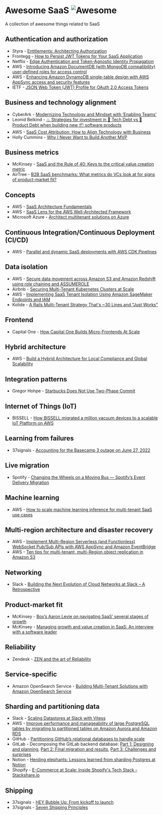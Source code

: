 # Awesome SaaS ![Awesome](https://awesome.re/badge.svg)
A collection of awesome things related to SaaS

## Authentication and authorization
* Styra - [Entitlements: Architecting Authorization](https://www.styra.com/blog/entitlements-architecting-authorization/)
* Frontegg - [How to Persist JWT Tokens for Your SaaS Application](https://frontegg.com/blog/how-to-persist-jwt-tokens-for-your-saas-application)
* Netflix - [Edge Authentication and Token-Agnostic Identity Propagation](https://netflixtechblog.com/edge-authentication-and-token-agnostic-identity-propagation-514e47e0b602)
* AWS - [Introducing Amazon DocumentDB (with MongoDB compatibility) user-defined roles for access control](https://aws.amazon.com/blogs/database/introducing-amazon-documentdb-with-mongodb-compatibility-user-defined-roles-for-access-control/)
* AWS - [Enhancing Amazon DynamoDB single-table design with AWS AppSync access and security features](https://aws.amazon.com/blogs/mobile/enhancing-dynamodb-single-table-design-with-appsync-access-and-security-features/)
* IETF - [JSON Web Token (JWT) Profile for OAuth 2.0 Access Tokens](https://datatracker.ietf.org/doc/html/rfc9068)

## Business and technology alignment
* CyberArk - [Modernizing Technology and Mindset with ‘Enabling Teams’](https://medium.com/cyberark-engineering/modernizing-technology-and-mindset-with-enabling-teams-52e8dc45a261)
* Leonid Belkind - [♨ Strategies for investment in 🔩 Tech Debt vs 💸 Product Debt when building new 📦 software products](https://medium.com/stackpulse/strategies-for-investment-in-tech-debt-vs-product-debt-when-building-new-software-428de5680070)
* AWS - [SaaS Cost Attribution: How to Align Technology with Business](https://aws.amazon.com/blogs/apn/saas-cost-attribution-how-to-align-technology-with-business/)
* Holly Cummins - [Why I Never Want to Build Another MVP](https://www.digit.fyi/comment-why-i-never-want-to-build-another-mvp/)

## Business metrics
* McKinsey - [SaaS and the Rule of 40: Keys to the critical value creation metric](https://www.mckinsey.com/industries/technology-media-and-telecommunications/our-insights/saas-and-the-rule-of-40-keys-to-the-critical-value-creation-metric)
* AirTree - [B2B SaaS benchmarks: What metrics do VCs look at for signs of product-market fit?](https://www.airtree.vc/open-source-vc/b2b-saas-benchmarks-what-metrics-do-vcs-looking-at-for-signs-of-product-market-fit)

## Concepts
* AWS - [SaaS Architecture Fundamentals](https://docs.aws.amazon.com/whitepapers/latest/saas-architecture-fundamentals/saas-architecture-fundamentals.html)
* AWS - [SaaS Lens for the AWS Well-Architected Framework](https://docs.aws.amazon.com/wellarchitected/latest/saas-lens/saas-lens.html)
* Microsoft Azure - [Architect multitenant solutions on Azure](https://docs.microsoft.com/en-us/azure/architecture/guide/multitenant/overview)

## Continuous Integration/Continuous Deployment (CI/CD)
* AWS - [Parallel and dynamic SaaS deployments with AWS CDK Pipelines](https://aws.amazon.com/blogs/devops/parallel-and-dynamic-saas-deployments-with-cdk-pipelines/)

## Data isolation
* AWS - [Secure data movement across Amazon S3 and Amazon Redshift using role chaining and ASSUMEROLE](https://aws.amazon.com/blogs/big-data/secure-data-movement-across-amazon-s3-and-amazon-redshift-using-role-chaining-and-assumerole/)
* Airbnb - [Securing Multi-Tenant Kubernetes Clusters at Scale](https://www.youtube.com/watch?v=WS2Qgx0qgCM)
* AWS - [Implementing SaaS Tenant Isolation Using Amazon SageMaker Endpoints and IAM](https://aws.amazon.com/blogs/apn/implementing-saas-tenant-isolation-using-amazon-sagemaker-endpoints-and-iam/)
* Kolide - [A Rails Multi-Tenant Strategy That's ~30 Lines and "Just Works"](https://dev.to/kolide/a-rails-multi-tenant-strategy-thats-30-lines-and-just-works-58cd)

## Frontend
* Capital One - [How Capital One Builds Micro-Frontends At Scale](https://www.capitalone.com/tech/software-engineering/loosely-coupled-micro-frontends-with-nodejs/)

## Hybrid architecture
* AWS - [Build a Hybrid Architecture for Local Compliance and Global Scalability](https://aws.amazon.com/blogs/startups/build-a-hybrid-architecture-for-local-compliance-and-global-scalability/)

## Integration patterns
* Gregor Hohpe - [Starbucks Does Not Use Two-Phase Commit](https://www.enterpriseintegrationpatterns.com/ramblings/18_starbucks.html)

## Internet of Things (IoT)
* BISSELL - [How BISSELL migrated a million vacuum devices to a scalable IoT Platform on AWS](https://aws.amazon.com/blogs/iot/how-bissell-migrated-a-million-vacuum-devices-to-a-scalable-iot-platform-on-aws/)

## Learning from failures
* 37signals - [Accounting for the Basecamp 3 outage on June 27, 2022](https://updates.basecamp.com/post/accounting-for-the-basecamp-3-outage-on-june-27-2022)

## Live migration
* Spotify - [Changing the Wheels on a Moving Bus — Spotify’s Event Delivery Migration](https://engineering.atspotify.com/2021/10/20/changing-the-wheels-on-a-moving-bus-spotify-event-delivery-migration/)

## Machine learning
* AWS - [How to scale machine learning inference for multi-tenant SaaS use cases](https://aws.amazon.com/blogs/machine-learning/how-to-scale-machine-learning-inference-for-multi-tenant-saas-use-cases/)

## Multi-region architecture and disaster recovery
* AWS - [Implement Multi-Region Serverless (and Functionless) WebSocket Pub/Sub APIs with AWS AppSync and Amazon EventBridge](https://aws.amazon.com/blogs/mobile/multi-region-websocket-api/)
* AWS - [Ten tips for multi-tenant, multi-Region object replication in Amazon S3](https://aws.amazon.com/blogs/storage/ten-tips-for-multi-tenant-multi-region-object-replication-in-amazon-s3/)

## Networking
* Slack - [Building the Next Evolution of Cloud Networks at Slack – A Retrospective](https://slack.engineering/building-the-next-evolution-of-cloud-networks-at-slack-a-retrospective/)

## Product-market fit

* McKinsey - [Box’s Aaron Levie on navigating SaaS’ several stages of growth](https://www.mckinsey.com/industries/technology-media-and-telecommunications/our-insights/boxs-aaron-levie-on-navigating-saas-several-stages-of-growth)
* McKinsey - [Managing growth and value creation in SaaS: An interview with a software leader](https://www.mckinsey.com/industries/technology-media-and-telecommunications/our-insights/managing-growth-and-value-creation-in-saas)

## Reliability
* Zendesk - [ZEN and the art of Reliability](https://zendesk.engineering/zen-and-the-art-of-reliability-f42fa7e64849)

## Service-specific
* Amazon OpenSearch Service - [Building Multi-Tenant Solutions with Amazon OpenSearch Service](https://www.youtube.com/watch?v=FswkQ8YfZyc)

## Sharding and partitioning data
* Slack - [Scaling Datastores at Slack with Vitess](https://slack.engineering/scaling-datastores-at-slack-with-vitess/)
* AWS - [Improve performance and manageability of large PostgreSQL tables by migrating to partitioned tables on Amazon Aurora and Amazon RDS](https://aws.amazon.com/blogs/database/improve-performance-and-manageability-of-large-postgresql-tables-by-migrating-to-partitioned-tables-on-amazon-aurora-and-amazon-rds/)
* GitHub - [Partitioning GitHub’s relational databases to handle scale](https://github.blog/2021-09-27-partitioning-githubs-relational-databases-scale/)
* GitLab - Decomposing the GitLab backend database: [Part 1: Designing and planning](https://about.gitlab.com/blog/2022/08/04/path-to-decomposing-gitlab-database-part1/), [Part 2: Final migration and results](https://about.gitlab.com/blog/2022/08/04/path-to-decomposing-gitlab-database-part2/), [Part 3: Challenges and surprises](https://about.gitlab.com/blog/2022/08/04/path-to-decomposing-gitlab-database-part3/)
* Notion - [Herding elephants: Lessons learned from sharding Postgres at Notion](https://www.notion.so/blog/sharding-postgres-at-notion)
* Shopify - [E-Commerce at Scale: Inside Shopify's Tech Stack - Stackshare.io](https://shopify.engineering/e-commerce-at-scale-inside-shopifys-tech-stack)

## Shipping
* 37signals - [HEY Bubble Up: From kickoff to launch](https://updates.basecamp.com/post/hey-bubble-up)
* 37signals - [Seven Shipping Principles](https://37signals.com/seven-shipping-principles)
